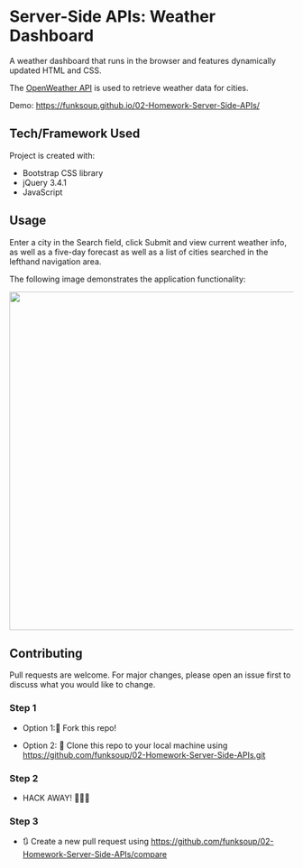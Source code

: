 # Server-Side APIs: Weather Dashboard

A weather dashboard that runs in the browser and features dynamically updated HTML and CSS.

The [OpenWeather API](https://openweathermap.org/api) is used to retrieve weather data for cities.

Demo: https://funksoup.github.io/02-Homework-Server-Side-APIs/


## Tech/Framework Used

Project is created with:

* Bootstrap CSS library
* jQuery 3.4.1
* JavaScript


## Usage

Enter a city in the Search field, click Submit and view current weather info, as well as a five-day forecast as well as a list of cities searched in the lefthand navigation area.

The following image demonstrates the application functionality:

<img src="/weather-dashboard-demo" width="600">


## Contributing

Pull requests are welcome. For major changes, please open an issue first to discuss what you would like to change.


### Step 1

* Option 1:🍴 Fork this repo!

* Option 2: 👯 Clone this repo to your local machine using https://github.com/funksoup/02-Homework-Server-Side-APIs.git

### Step 2

* HACK AWAY! 🔨🔨🔨

### Step 3

* 🔃 Create a new pull request using https://github.com/funksoup/02-Homework-Server-Side-APIs/compare 



